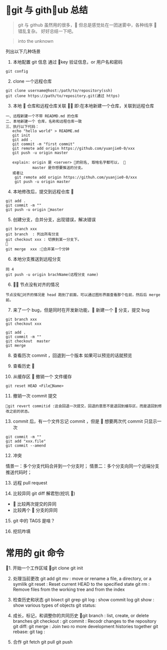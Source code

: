 # git 与 github 总结

> git 与 github 虽然用的很多， 但总是感觉处在一团迷雾中，各种线序  错乱复杂。
> 好好总结一下吧。

> into the unknown

列出以下几种场景

1. 本地配置 git 信息 通过 key 验证信息，or 用户名和密码

```
git config
```

2. clone 一个远程仓库

```
git clone username@host:/path/to/repository(ssh)
git clone https://path/to/repository.git(通过 https)

```

3. 本地  仓库和远程仓库关联  即:在本地新建一个仓库，关联到远程仓库

```
一、远程新建一个不带 READMD.md 的仓库
二、本地新建一个 仓库，名称和远程仓库一致
三、执行以下代码：
   echo "hello world" > README.md
   git init
   git add .
   git commit -m "first commit"
   git remote add origin https://github.com/yuanjie0-0/xxx
   git push -u origin master

   explain: origin 是 <server> 的别名, 取啥名字都可以， 
            master 是你想要推送的分支。
   或者让
    git remote add origin https://githuh.com/yuanjie0-0/xxx
    git push -u origin master

```

4. 本地修改后，提交到远程仓库 

```
git add .
git commit -m ""
git push -u origin master
```

5. 创建分支，合并分支，出现错误，解决错误

```
git branch xxx
git branch  : 列出所有分支
git checkout xxx : 切换到某一分支下。

git merge  xxx :合并某一个分钟
```

6. 本地分支推送到远程分支

```
同 4
git push -u origin brachName(远程分支 name)
```

6.  节点没有对齐的情况

```
节点没有对齐的情况是 head 跑到了前面，可以通过图形界面查看那个在前，然后后 merge 前。
```

7. 来了一个 bug，但是同时在开发新功能， 新建一个  分支，提交 bug

```
git branch xxx
git checkout xxx

git add .
git commit -m ""
git checkout  master
git merge
```

8. 查看历次 commit ，回退到一个版本 如果可以预览的话就预览

9. 查看历史
   
10. 从缓存区  撤销一个 文件缓存

```
git reset HEAD <FileName>

```

11. 撤销一次 commit 提交

```
git revert commitid :这会回退一次提交，回退的意思不是退回到缓存区，而是退回到修改之前的状态。

```

13. commit 后，有一个文件忘记 commit ，但是  想要两次代 commit 只显示一次

```
git commit -m ""
git add "xxx.file"
git commit --amend
```

12. 冲突

情景一：多个分支代码合并到一个分支时；
情景二：多个分支向同一个远端分支推送代码时；

13. 远程 pull request

14) 比较异同
    git diff 解君愁(挖坑 🤩)

-  比较两次提交的异同
-  比较两个  分支的异同

15. git 中的 TAGS 是啥？

16. 挖坑咋填

# 常用的 git 命令

1. 开始一个工作区域
git clone
git init

2. 处理当前更改
   git add
   git mv : move or rename a file, a directory, or a symlilk
   git reset : Reset current HEAD to the specified state
   git rm : Remove files from the working tree and from the index

3. 检查历史和状态
   git bisect
   git grep
   git log : show commit log
   git show : show various types of objects
   git status:

4. 成长，标记，和调整你的共同历史
   git branch : list, create, or delete branches
   git checkout :
   git commit : Recodr changes to the repository
   git diff:
   git merge : Join two ro more development histories together
   git rebase:
   git tag :

5. 合作
   git fetch
   git pull
   git push
